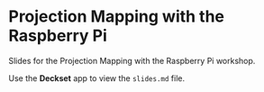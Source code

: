 # Projection Mapping with the Raspberry Pi

Slides for the Projection Mapping with the Raspberry Pi workshop.

Use the **Deckset** app to view the `slides.md` file.